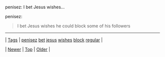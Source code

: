 <!--
title: penisez
date: 2020-06-28T15:27:00.342Z
tags: penisez, bet, jesus, wishes, block, regular
-->


penisez: I bet Jesus wishes...

<p>penisez:</p>

<blockquote>
<p>I bet Jesus wishes he could block some of his followers</p>
</blockquote>

<!--BOTTOM-POST-NAVIGATION-->
---

| [Tags](tags.md) | [penisez](tag-penisez.md) [bet](tag-bet.md) [jesus](tag-jesus.md) [wishes](tag-wishes.md) [block](tag-block.md) [regular](tag-regular.md) |

| [Newer](90648914464.md) | [Top](index.md) | [Older](90671462184.md) |